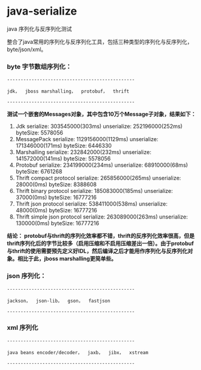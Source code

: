 # java-serialize
java 序列化与反序列化测试


整合了java常用的序列化与反序列化工具，包括三种类型的序列化与反序列化，byte/json/xml。

### byte 字节数组序列化：

```
-----------------------------------------------

jdk，  jboss marshalling，  protobuf，  thrift

-----------------------------------------------

```

**测试一个嵌套的Messages对象，其中包含10万个Message子对象，结果如下：**
1. Jdk     serialize: 303545000(303ms)		unserialize: 252196000(252ms)		byteSize: 5578056
2. MessagePack 	 serialize: 1129156000(1129ms)		unserialize: 171346000(171ms)		byteSize: 6446330
3. Marshalling 	 serialize: 232842000(232ms)		unserialize: 141572000(141ms)		byteSize: 5578056
4. Protobuf 	 serialize: 234199000(234ms)		unserialize: 68910000(68ms)		byteSize: 6761268
5. Thrift compact protocol	 serialize: 265856000(265ms)		unserialize: 28000(0ms)		byteSize: 8388608
6. Thrift binary protocol	 serialize: 185083000(185ms)		unserialize: 37000(0ms)		byteSize: 16777216
7. Thrift json protocol	 serialize: 538411000(538ms)		unserialize: 48000(0ms)		byteSize: 16777216
8. Thrift simple json protocol	 serialize: 263089000(263ms)		unserialize: 130000(0ms)		byteSize: 16777216

**结论： protobuf与thrift的序列化效率都不错，thrift的反序列化效率很高，但是thrift序列化后的字节比较多（启用压缩和不启用压缩差出一倍）。由于protobuf与thrift的使用需要预先定义好IDL，然后编译之后才能用作序列化与反序列化对象。相比于此，jboss marshalling更简单些。**

### json 序列化：

```
-----------------------------------------------

jackson，  json-lib，  gson，  fastjson

-----------------------------------------------

```

### xml 序列化
```
-----------------------------------------------

java beans encoder/decoder，  jaxb，  jibx，  xstream

-----------------------------------------------

```
